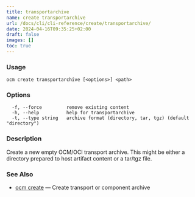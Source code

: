 ```yaml
---
title: transportarchive
name: create transportarchive
url: /docs/cli/cli-reference/create/transportarchive/
date: 2024-04-16T09:35:25+02:00
draft: false
images: []
toc: true
---
```

### Usage

```
ocm create transportarchive [<options>] <path>
```

### Options

```
  -f, --force         remove existing content
  -h, --help          help for transportarchive
  -t, --type string   archive format (directory, tar, tgz) (default "directory")
```

### Description


Create a new empty OCM/OCI transport archive. This might be either a directory prepared
to host artifact content or a tar/tgz file.


### See Also

* [ocm create](/docs/cli/cli-reference/create)	 &mdash; Create transport or component archive

